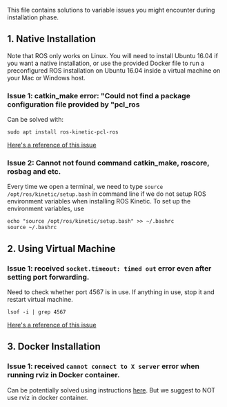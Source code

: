 This file contains solutions to variable issues you might encounter during installation phase. 

## 1. Native Installation

Note that ROS only works on Linux. You will need to install Ubuntu 16.04 if you want a native installation, or use the provided Docker file to run a preconfigured ROS installation on Ubuntu 16.04 inside a virtual machine on your Mac or Windows host.

### Issue 1: catkin_make error: "Could not find a package configuration file provided by "pcl_ros

Can be solved with:
```
sudo apt install ros-kinetic-pcl-ros
```
[Here's a reference of this issue](https://github.com/udacity/CarND-Capstone/issues/125)

### Issue 2: Cannot not found command catkin_make, roscore, rosbag and etc.

Every time we open a terminal, we need to type `source /opt/ros/kinetic/setup.bash` in command line if we do not setup ROS environment variables when installing ROS Kinetic. To set up the environment variables, use
```
echo "source /opt/ros/kinetic/setup.bash" >> ~/.bashrc
source ~/.bashrc
```

## 2. Using Virtual Machine

### Issue 1: received `socket.timeout: timed out` error even after setting port forwarding.

Need to check whether port 4567 is in use. If anything in use, stop it and restart virtual machine.

```
lsof -i | grep 4567
```
[Here's a reference of this issue](https://discussions.udacity.com/t/ros-and-simulator-communication-socket-error/381345)

## 3. Docker Installation

### Issue 1: received  `cannot connect to X server` error when running rviz in Docker container.

Can be potentially solved using instructions [here](
http://wiki.ros.org/docker/Tutorials/GUI). But we suggest to NOT use rviz in docker container.
